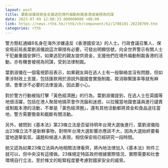 ```yaml
---
layout: post
title: 葉劉淑儀說資金支援逃犯境外煽動制裁香港或被視為同謀
date: 2023-07-09 12:08:33.000000000 +08:00
link: https://news.rthk.hk/rthk/ch/component/k2/1708101-20230709.htm
categories: rthk
---
```


警方懸紅通緝8名身在海外涉嫌違反《香港國安法》的人士。行政會議召集人、保安局前局長葉劉淑儀說這次舉措有必要，可發出明顯信號，向全世界警示有關人士干犯嚴重國安罪行。如果逃犯的親友提供資金，支援他們在境外煽動制裁香港的活動，亦有機會被視為同謀，受到法律制裁。

葉劉淑儀在一個電視節目表示，如果親友與在逃人士有一般聯絡並沒有問題，但如牽涉財政上支援，包括匯款用於游説外國國會實施制裁、取消聯繫匯率等就有麻煩，會牽涉不必要的法律漩渦，因此要小心。

對於警方行動被指打擊「黃色經濟圈」的行為，葉劉淑儀提到，在逃人士在英國等地很活躍，包括在港人聚居地搞茶會作洗腦和迷惑，以拉攏當地國會議員進行譴責或制裁本港的活動，不單是「黃色經濟圈」，還有其他活動都將資金和食品送往當地，警方需要徹查和截斷有關活動。

另外，被問到《基本法》第23條立法是否留待明年台灣大選後進行，葉劉淑儀指出23條立法不是新鮮事物，對明年台灣大選影響亦應該不大，因為大選始終要看當地選舉氣氛、議題和候選人表現，相信保安局已經研究一段時間。

她又認為如果23條立法與內地相關法律看齊，將內地法律加入《基本法》附件三就可以，但中央沒有這樣做。23條規定特區政府根據實際情況、實際需要和社會環境自行立法，至於條文的鬆緊程度要考慮對國家安全的威脅。
